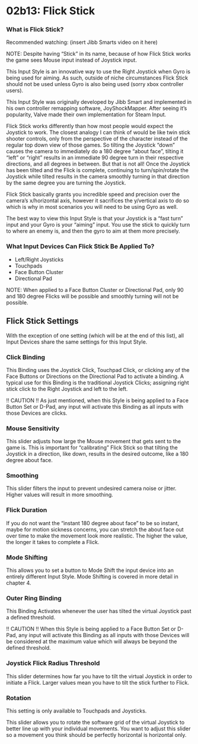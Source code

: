 # 02b13: Flick Stick

### What is Flick Stick?

Recommended watching: (insert Jibb Smarts video on it here)

NOTE: Despite having “Stick” in its name, because of how Flick Stick works the game sees Mouse input instead of Joystick input.

This Input Style is an innovative way to use the Right Joystick when Gyro is being used for aiming. As such, outside of niche circumstances Flick Stick should not be used unless Gyro is also being used (sorry xbox controller users).

This Input Style was originally developed by Jibb Smart and implemented in his own controller remapping software, JoyShockMapper. After seeing it’s popularity, Valve made their own implementation for Steam Input.

Flick Stick works differently than how most people would expect the Joystick to work. The closest analogy I can think of would be like twin stick shooter controls, only from the perspective of the character instead of the regular top down view of those games. So tilting the Joystick “down” causes the camera to immediately do a 180 degree “about face”, tilting it “left” or “right” results in an immediate 90 degree turn in their respective directions, and all degrees in between. But that is not all! Once the Joystick has been tilted and the Flick is complete, continuing to turn/spin/rotate the Joystick while tilted results in the camera smoothly turning in that direction by the same degree you are turning the Joystick.

Flick Stick basically grants you incredible speed and precision over the camera’s x/horizontal axis, however it sacrifices the y/vertical axis to do so which is why in most scenarios you will need to be using Gyro as well.

The best way to view this Input Style is that your Joystick is a “fast turn” input and your Gyro is your “aiming” input. You use the stick to quickly turn to where an enemy is, and then the gyro to aim at them more precisely.

### What Input Devices Can Flick Stick Be Applied To?

* Left/Right Joysticks
* Touchpads
* Face Button Cluster
* Directional Pad

NOTE: When applied to a Face Button Cluster or Directional Pad, only 90 and 180 degree Flicks will be possible and smoothly turning will not be possible.

## Flick Stick Settings

With the exception of one setting (which will be at the end of this list), all Input Devices share the same settings for this Input Style.

### Click Binding

This Binding uses the Joystick Click, Touchpad Click, or clicking any of the Face Buttons or Directions on the Directional Pad to activate a binding. A typical use for this Binding is the traditional Joystick Clicks; assigning right stick click to the Right Joystick and left to the left.

!! CAUTION !! As just mentioned, when this Style is being applied to a Face Button Set or D-Pad, any input will activate this Binding as all inputs with those Devices are clicks.

### Mouse Sensitivity

This slider adjusts how large the Mouse movement that gets sent to the game is. This is important for “calibrating” Flick Stick so that tilting the Joystick in a direction, like down, results in the desired outcome, like a 180 degree about face.

### Smoothing

This slider filters the input to prevent undesired camera noise or jitter. Higher values will result in more smoothing.

### Flick Duration

If you do not want the “instant 180 degree about face” to be so instant, maybe for motion sickness concerns, you can stretch the about face out over time to make the movement look more realistic. The higher the value, the longer it takes to complete a Flick.

### Mode Shifting

This allows you to set a button to Mode Shift the input device into an entirely different Input Style. Mode Shifting is covered in more detail in chapter 4.

### Outer Ring Binding

This Binding Activates whenever the user has tilted the virtual Joystick past a defined threshold.

!! CAUTION !! When this Style is being applied to a Face Button Set or D-Pad, any input will activate this Binding as all inputs with those Devices will be considered at the maximum value which will always be beyond the defined threshold.

### Joystick Flick Radius Threshold

This slider determines how far you have to tilt the virtual Joystick in order to initiate a Flick. Larger values mean you have to tilt the stick further to Flick.

### Rotation

This setting is only available to Touchpads and Joysticks.

This slider allows you to rotate the software grid of the virtual Joystick to better line up with your individual movements. You want to adjust this slider so a movement you think should be perfectly horizontal is horizontal only.
